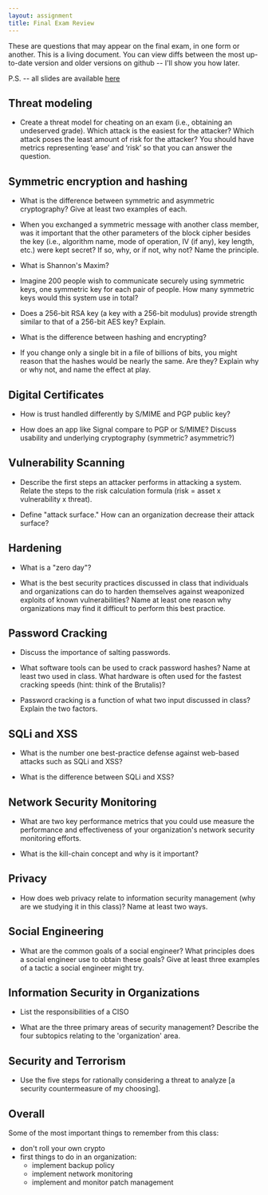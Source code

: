 ```yaml
---
layout: assignment
title: Final Exam Review
---
```


These are questions that may appear on the final exam, in one form or another. This is a living document. You can view diffs between the most up-to-date version and older versions on github -- I'll show you how later.

P.S. -- all slides are available [here](https://www.dropbox.com/sh/yoq1cqn1tbupgwz/AAC4I9X-I79kAYtzv8ZemwQ0a?dl=0)


## Threat modeling

* Create a threat model for cheating on an exam (i.e., obtaining an undeserved grade). Which attack is the easiest for the attacker? Which attack poses the least amount of risk for the attacker? You should have metrics representing ‘ease’ and ‘risk’ so that you can answer the question.


## Symmetric encryption and hashing

* What is the difference between symmetric and asymmetric cryptography? Give at least two examples of each.

* When you exchanged a symmetric message with another class member, was it important that the other parameters of the block cipher besides the key (i.e., algorithm name, mode of operation, IV (if any), key length, etc.) were kept secret? If so, why, or if not, why not? Name the principle.

* What is Shannon's Maxim?

* Imagine 200 people wish to communicate securely using symmetric keys, one symmetric key for each pair of people. How many symmetric keys would this system use in total?

* Does a 256-bit RSA key (a key with a 256-bit modulus) provide strength similar to that of a 256-bit AES key? Explain.

* What is the difference between hashing and encrypting?

* If you change only a single bit in a file of billions of bits, you might reason that the hashes would be nearly the same. Are they? Explain why or why not, and name the effect at play.


## Digital Certificates

* How is trust handled differently by S/MIME and PGP public key?

* How does an app like Signal compare to PGP or S/MIME? Discuss usability and underlying cryptography (symmetric? asymmetric?)


## Vulnerability Scanning

* Describe the first steps an attacker performs in attacking a system. Relate the steps to the risk calculation formula (risk = asset x vulnerability x threat). 

* Define "attack surface." How can an organization decrease their attack surface?


## Hardening

* What is a "zero day"?

* What is the best security practices discussed in class that individuals and organizations can do to harden themselves against weaponized exploits of known vulnerabilities? Name at least one reason why organizations may find it difficult to perform this best practice.


## Password Cracking

* Discuss the importance of salting passwords.

* What software tools can be used to crack password hashes? Name at least two used in class. What hardware is often used for the fastest cracking speeds (hint: think of the Brutalis)?

* Password cracking is a function of what two input discussed in class? Explain the two factors.


## SQLi and XSS

* What is the number one best-practice defense against web-based attacks such as SQLi and XSS? 

* What is the difference between SQLi and XSS?


## Network Security Monitoring

* What are two key performance metrics that you could use measure the performance and effectiveness of your organization's network security monitoring efforts.

* What is the kill-chain concept and why is it important?


## Privacy

* How does web privacy relate to information security management (why are we studying it in this class)? Name at least two ways.


## Social Engineering

* What are the common goals of a social engineer? What principles does a social engineer use to obtain these goals? Give at least three examples of a tactic a social engineer might try. 


## Information Security in Organizations

* List the responsibilities of a CISO

* What are the three primary areas of security management? Describe the four subtopics relating to the 'organization' area.


## Security and Terrorism

* Use the five steps for rationally considering a threat to analyze [a security countermeasure of my choosing]. 


## Overall

Some of the most important things to remember from this class:
	
* don't roll your own crypto
* first things to do in an organization:
    * implement backup policy
    * implement network monitoring
    * implement and monitor patch management
